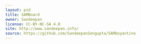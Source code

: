 ```yaml
---
layout: pid
title: SAMBoard
owner: Sandeepan
license: CC-BY-NC-SA 4.0
site: http://www.sandeepan.info/
source: https://github.com/SandeepanSengupta/SAMboyantino
---
```

